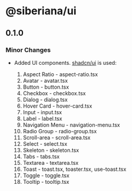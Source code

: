 # @siberiana/ui

## 0.1.0

### Minor Changes

- Added UI components. [shadcn/ui](https://ui.shadcn.com/) is used:

  1.  Aspect Ratio - aspect-ratio.tsx
  2.  Avatar - avatar.tsx
  3.  Button - button.tsx
  4.  Checkbox - checkbox.tsx
  5.  Dialog - dialog.tsx
  6.  Hover Card - hover-card.tsx
  7.  Input - input.tsx
  8.  Label - label.tsx
  9.  Navigation Menu - navigation-menu.tsx
  10. Radio Group - radio-group.tsx
  11. Scroll-area - scroll-area.tsx
  12. Select - select.tsx
  13. Skeleton - skeleton.tsx
  14. Tabs - tabs.tsx
  15. Textarea - textarea.tsx
  16. Toast - toast.tsx, toaster.tsx, use-toast.tsx
  17. Toggle - toggle.tsx
  18. Tooltip - tooltip.tsx
